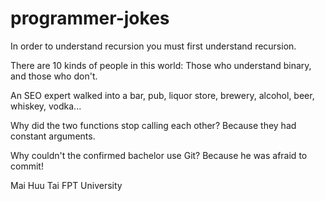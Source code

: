 # programmer-jokes

In order to understand recursion you must first understand recursion.

There are 10 kinds of people in this world: Those who understand binary, and those who don't.

An SEO expert walked into a bar, pub, liquor store, brewery, alcohol, beer, whiskey, vodka...

Why did the two functions stop calling each other? Because they had constant arguments.

Why couldn't the confirmed bachelor use Git? Because he was afraid to commit!

Mai Huu Tai FPT University
